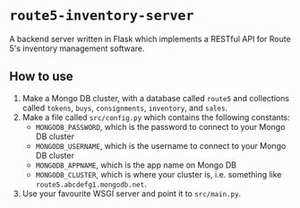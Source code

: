 # `route5-inventory-server`

A backend server written in Flask which implements a RESTful API for Route 5's inventory management software.

## How to use

1. Make a Mongo DB cluster, with a database called `route5` and collections called `tokens`, `buys`, `consignments`, `inventory`, and `sales`.
2. Make a file called `src/config.py` which contains the following constants:
    - `MONGODB_PASSWORD`, which is the password to connect to your Mongo DB cluster
    - `MONGODB_USERNAME`, which is the username to connect to your Mongo DB cluster
    - `MONGODB_APPNAME`, which is the app name on Mongo DB
    - `MONGODB_CLUSTER`, which is where your cluster is, i.e. something like `route5.abcdefg1.mongodb.net`.
3. Use your favourite WSGI server and point it to `src/main.py`.